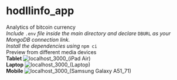 # hodllinfo_app
Analytics of bitcoin currency
<br/>
*Include* `.env` *file inside the main directory and declare* `DBURL` *as your MongoDB connection link.*
<br/>
*Install the dependencies using* `npm ci`
<br/>
Preview from different media devices
<br />
**Tablet**
![localhost_3000_(iPad Air)](https://github.com/harshrajhrj/hodllinfo_app/assets/65942427/c64bbab5-8922-4daf-9aad-a4ec673c926b)
<br />
**Laptop**
![localhost_3000_(Laptop)](https://github.com/harshrajhrj/hodllinfo_app/assets/65942427/10dec26a-d55d-4b6c-b61a-57b769a59b05)
<br />
**Mobile**
![localhost_3000_(Samsung Galaxy A51_71)](https://github.com/harshrajhrj/hodllinfo_app/assets/65942427/7fac735a-ac02-4d67-bfcc-b4c830b4e6b5=250x250)
